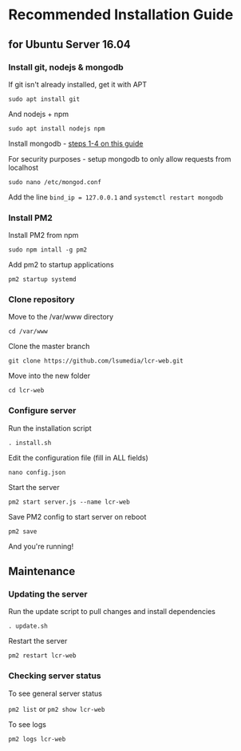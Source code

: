 # Recommended Installation Guide
## for Ubuntu Server 16.04

### Install git, nodejs & mongodb

If git isn't already installed, get it with APT

`sudo apt install git`

And nodejs + npm

`sudo apt install nodejs npm`

Install mongodb - [steps 1-4 on this guide](https://www.howtoforge.com/tutorial/install-mongodb-on-ubuntu-16.04/)

For security purposes - setup mongodb to only allow requests from localhost

`sudo nano /etc/mongod.conf`

Add the line `bind_ip = 127.0.0.1` and `systemctl restart mongodb`

### Install PM2

Install PM2 from npm

`sudo npm intall -g pm2`

Add pm2 to startup applications

`pm2 startup systemd`

### Clone repository

Move to the /var/www directory

`cd /var/www`

Clone the master branch

`git clone https://github.com/lsumedia/lcr-web.git`

Move into the new folder 

`cd lcr-web`

### Configure server

Run the installation script

`. install.sh`

Edit the configuration file (fill in ALL fields)

`nano config.json`

Start the server

`pm2 start server.js --name lcr-web`

Save PM2 config to start server on reboot

`pm2 save`

And you're running!

## Maintenance

### Updating the server

Run the update script to pull changes and install dependencies

`. update.sh`

Restart the server

`pm2 restart lcr-web`


### Checking server status

To see general server status

`pm2 list` or `pm2 show lcr-web`

To see logs

`pm2 logs lcr-web`
